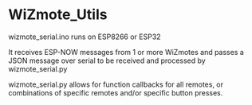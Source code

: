 # WiZmote_Utils

wizmote_serial.ino runs on ESP8266 or ESP32

It receives ESP-NOW messages from 1 or more WiZmotes and passes a JSON message over serial to be received and processed by wizmote_serial.py

wizmote_serial.py allows for function callbacks for all remotes, or combinations of specific remotes and/or specific button presses.
